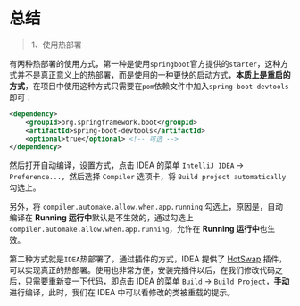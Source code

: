 # 总结

> 1、使用热部署

有两种热部署的使用方式，第一种是使用`springboot`官方提供的`starter`，这种方式并不是真正意义上的热部署，而是使用的一种更快的启动方式，**本质上是重启的方式**，在项目中使用这种方式只需要在`pom`依赖文件中加入`spring-boot-devtools`即可：

```xml
<dependency>
    <groupId>org.springframework.boot</groupId>
    <artifactId>spring-boot-devtools</artifactId>
    <optional>true</optional> <!-- 可选 -->
</dependency>
```

然后打开自动编译，设置方式，点击 IDEA 的菜单 `IntelliJ IDEA` -> `Preference...`，然后选择 `Compiler` 选项卡，将 `Build project automatically` 勾选上。

另外，将 `compiler.automake.allow.when.app.running` 勾选上，原因是，自动编译在 **Running 运行中**默认是不生效的，通过勾选上 `compiler.automake.allow.when.app.running`，允许在 **Running 运行中**也生效。

第二种方式就是`IDEA`热部署了，通过插件的方式，IDEA 提供了 [HotSwap](https://www.jetbrains.com/help/idea/debugger-hotswap.html) 插件，可以实现真正的热部署。使用也非常方便，安装完插件以后，在我们修改代码之后，只需要重新变一下代码，即点击 IDEA 的菜单 `Build` -> `Build Project`，**手动**进行编译，此时，我们在 IDEA 中可以看修改的类被重载的提示。

